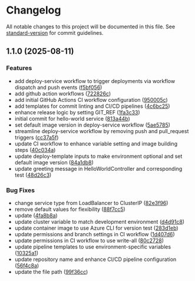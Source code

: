 # Changelog

All notable changes to this project will be documented in this file. See [standard-version](https://github.com/conventional-changelog/standard-version) for commit guidelines.

## 1.1.0 (2025-08-11)


### Features

* add deploy-service workflow to trigger deployments via workflow dispatch and push events ([f5bf056](https://github.com/kamimanzoor/hello-world-java-service/commit/f5bf0569bbe5774520f27d73252943a35b032127))
* add github action workflows ([722826c](https://github.com/kamimanzoor/hello-world-java-service/commit/722826ca70988eae353a4cf3e0815e3c614f6ed5))
* add initial GitHub Actions CI workflow configuration ([950005c](https://github.com/kamimanzoor/hello-world-java-service/commit/950005c58f958118223eddd6b2859527f3358aac))
* add templates for commit linting and CI/CD pipelines ([4c6bc25](https://github.com/kamimanzoor/hello-world-java-service/commit/4c6bc258f725cc710a3231f6a3edc217c3c46a92))
* enhance release logic by setting GIT_REF ([1fa3c33](https://github.com/kamimanzoor/hello-world-java-service/commit/1fa3c33e24053970e7f6cc4f7479f8d082594407))
* initial commit for hello-world service ([813a44b](https://github.com/kamimanzoor/hello-world-java-service/commit/813a44b85a01cae41ef61ad68c58b3c53349f30e))
* set default image version in deploy-service workflow ([5ae5785](https://github.com/kamimanzoor/hello-world-java-service/commit/5ae5785e77af19d7d1cd3b00926770082ddab05e))
* streamline deploy-service workflow by removing push and pull_request triggers ([cc37a5f](https://github.com/kamimanzoor/hello-world-java-service/commit/cc37a5f14c6038d5b7e73ef17c7f52183f5d50e4))
* update CI workflow to enhance variable setting and image building steps ([40c034a](https://github.com/kamimanzoor/hello-world-java-service/commit/40c034a97359d930903e540594d4df13cd45220b))
* update deploy-template inputs to make environment optional and set default image version ([84a1db8](https://github.com/kamimanzoor/hello-world-java-service/commit/84a1db8e12b31afe78ff2a4904aada88b695e636))
* update greeting message in HelloWorldController and corresponding test ([48d26c3](https://github.com/kamimanzoor/hello-world-java-service/commit/48d26c329b9e915cd610554edd17dfbc21a10884))


### Bug Fixes

* change service type from LoadBalancer to ClusterIP ([82e3f96](https://github.com/kamimanzoor/hello-world-java-service/commit/82e3f96686d96793003c6f797ca75f789e5a44a2))
* remove default values for flexibility ([88f7cc5](https://github.com/kamimanzoor/hello-world-java-service/commit/88f7cc52c168a01f41f38fdc61a988dd4d0e72c4))
* update ([4fa8b8a](https://github.com/kamimanzoor/hello-world-java-service/commit/4fa8b8af95655caf51dfab3486ee348f44cb2ac1))
* update cluster variable to match development environment ([d4d91c8](https://github.com/kamimanzoor/hello-world-java-service/commit/d4d91c827b45d1da4f096bb5e2a682074fb9f8bf))
* update container image to use Azure CLI for version test ([283d1eb](https://github.com/kamimanzoor/hello-world-java-service/commit/283d1eb9980458dac58f64e5c54c1868f688b3cf))
* update permissions and branch settings in CI workflow ([1d407d6](https://github.com/kamimanzoor/hello-world-java-service/commit/1d407d64639eadca042f5bc765c05fb5f1f5a856))
* update permissions in CI workflow to use write-all ([80c2728](https://github.com/kamimanzoor/hello-world-java-service/commit/80c27286e9ffbe0fd6f2ae5de41f3e69dbf1ee3b))
* update pipeline templates to use environment-specific variables ([10325a1](https://github.com/kamimanzoor/hello-world-java-service/commit/10325a18216473b573e8165ae3f6ab44cbdc8f96))
* update repository name and enhance CI/CD pipeline configuration ([56f4c8a](https://github.com/kamimanzoor/hello-world-java-service/commit/56f4c8af3112b64bad661fc45af09b4da2f31582))
* update the file path ([99f36cc](https://github.com/kamimanzoor/hello-world-java-service/commit/99f36cc6f67014978a2e64331b59b4054f6e6be5))
